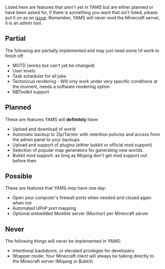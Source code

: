 Listed here are features that aren't yet in YAMS but are either planned or have been asked for, if there is something you want that isn't listed, please put it on as an [issue](https://github.com/richardbenson/YAMS/issues).  Remember, YAMS will never mod the Minecraft server, it is an admin tool.

## Partial
The following are partially implemented and may just need some UI work to finish off

  * MOTD (works but can't yet be changed)
  * User levels
  * Task scheduler for all jobs
  * Tectonicus rendering - Will only work under very specific conditions at the moment, needs a software rendering option
  * NBToolkit support

## Planned
These are features YAMS will **definitely** have:

  * Upload and download of world
  * Automatic backup to Zip/Tar/etc with retention policies and access from the admin panel to your backups
  * Upload and support of plugins (either bukkit or official mod support)
  * Selection of popular map generators for generating new worlds.
  * Bukkit mod support: as long as Mojang don't get mod support out before then

## Possible
These are features that YAMS _may_ have one day:

  * Open your computer's firewall ports when needed and closed again when not
  * Automated UPnP port mapping
  * Optional embedded Mumble server (Murmur) per Minecraft server

## Never
The following things will never be implemented in YAMS:

  * Intentional backdoors, or elevated privileges for developers
  * Wrapper mode: Your Minecraft client will always be talking directly to the Minecraft server (Mojang or Bukkit)